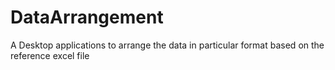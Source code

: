 # DataArrangement
A Desktop applications to arrange the data in particular format based on the reference excel file
